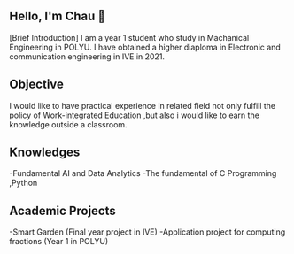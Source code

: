## Hello, I'm Chau 👋


<a href ="https://www.linkedin.com/in/yc-yeung-5a1273359/"></a>
[Brief Introduction]
I am a year 1 student who study in Machanical Engineering in POLYU. I have obtained a higher diaploma in Electronic and communication engineering in IVE in 2021.  

## Objective 
I would like to have practical experience in related field not only fulfill the policy of Work-integrated Education ,but also i would like to earn the knowledge outside a classroom. 

## Knowledges 
 -Fundamental AI and Data Analytics 
 -The fundamental of C Programming ,Python

## Academic Projects
-Smart Garden (Final year project in IVE) 
-Application project for computing fractions (Year 1 in POLYU)



